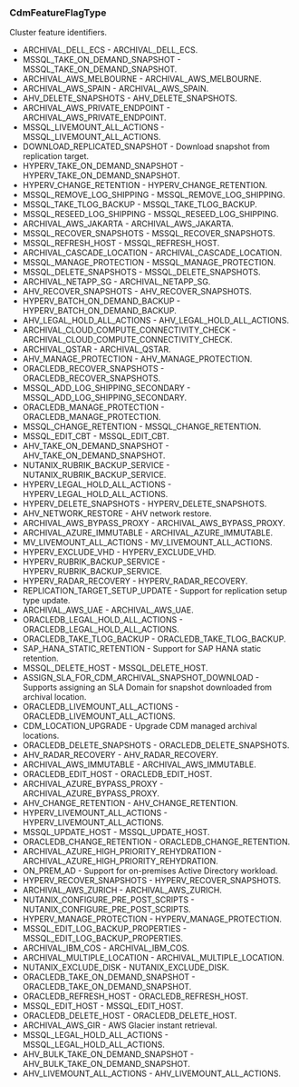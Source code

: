 ### CdmFeatureFlagType
Cluster feature identifiers.

- ARCHIVAL_DELL_ECS - ARCHIVAL_DELL_ECS.
- MSSQL_TAKE_ON_DEMAND_SNAPSHOT - MSSQL_TAKE_ON_DEMAND_SNAPSHOT.
- ARCHIVAL_AWS_MELBOURNE - ARCHIVAL_AWS_MELBOURNE.
- ARCHIVAL_AWS_SPAIN - ARCHIVAL_AWS_SPAIN.
- AHV_DELETE_SNAPSHOTS - AHV_DELETE_SNAPSHOTS.
- ARCHIVAL_AWS_PRIVATE_ENDPOINT - ARCHIVAL_AWS_PRIVATE_ENDPOINT.
- MSSQL_LIVEMOUNT_ALL_ACTIONS - MSSQL_LIVEMOUNT_ALL_ACTIONS.
- DOWNLOAD_REPLICATED_SNAPSHOT - Download snapshot from replication target.
- HYPERV_TAKE_ON_DEMAND_SNAPSHOT - HYPERV_TAKE_ON_DEMAND_SNAPSHOT.
- HYPERV_CHANGE_RETENTION - HYPERV_CHANGE_RETENTION.
- MSSQL_REMOVE_LOG_SHIPPING - MSSQL_REMOVE_LOG_SHIPPING.
- MSSQL_TAKE_TLOG_BACKUP - MSSQL_TAKE_TLOG_BACKUP.
- MSSQL_RESEED_LOG_SHIPPING - MSSQL_RESEED_LOG_SHIPPING.
- ARCHIVAL_AWS_JAKARTA - ARCHIVAL_AWS_JAKARTA.
- MSSQL_RECOVER_SNAPSHOTS - MSSQL_RECOVER_SNAPSHOTS.
- MSSQL_REFRESH_HOST - MSSQL_REFRESH_HOST.
- ARCHIVAL_CASCADE_LOCATION - ARCHIVAL_CASCADE_LOCATION.
- MSSQL_MANAGE_PROTECTION - MSSQL_MANAGE_PROTECTION.
- MSSQL_DELETE_SNAPSHOTS - MSSQL_DELETE_SNAPSHOTS.
- ARCHIVAL_NETAPP_SG - ARCHIVAL_NETAPP_SG.
- AHV_RECOVER_SNAPSHOTS - AHV_RECOVER_SNAPSHOTS.
- HYPERV_BATCH_ON_DEMAND_BACKUP - HYPERV_BATCH_ON_DEMAND_BACKUP.
- AHV_LEGAL_HOLD_ALL_ACTIONS - AHV_LEGAL_HOLD_ALL_ACTIONS.
- ARCHIVAL_CLOUD_COMPUTE_CONNECTIVITY_CHECK - ARCHIVAL_CLOUD_COMPUTE_CONNECTIVITY_CHECK.
- ARCHIVAL_QSTAR - ARCHIVAL_QSTAR.
- AHV_MANAGE_PROTECTION - AHV_MANAGE_PROTECTION.
- ORACLEDB_RECOVER_SNAPSHOTS - ORACLEDB_RECOVER_SNAPSHOTS.
- MSSQL_ADD_LOG_SHIPPING_SECONDARY - MSSQL_ADD_LOG_SHIPPING_SECONDARY.
- ORACLEDB_MANAGE_PROTECTION - ORACLEDB_MANAGE_PROTECTION.
- MSSQL_CHANGE_RETENTION - MSSQL_CHANGE_RETENTION.
- MSSQL_EDIT_CBT - MSSQL_EDIT_CBT.
- AHV_TAKE_ON_DEMAND_SNAPSHOT - AHV_TAKE_ON_DEMAND_SNAPSHOT.
- NUTANIX_RUBRIK_BACKUP_SERVICE - NUTANIX_RUBRIK_BACKUP_SERVICE.
- HYPERV_LEGAL_HOLD_ALL_ACTIONS - HYPERV_LEGAL_HOLD_ALL_ACTIONS.
- HYPERV_DELETE_SNAPSHOTS - HYPERV_DELETE_SNAPSHOTS.
- AHV_NETWORK_RESTORE - AHV network restore.
- ARCHIVAL_AWS_BYPASS_PROXY - ARCHIVAL_AWS_BYPASS_PROXY.
- ARCHIVAL_AZURE_IMMUTABLE - ARCHIVAL_AZURE_IMMUTABLE.
- MV_LIVEMOUNT_ALL_ACTIONS - MV_LIVEMOUNT_ALL_ACTIONS.
- HYPERV_EXCLUDE_VHD - HYPERV_EXCLUDE_VHD.
- HYPERV_RUBRIK_BACKUP_SERVICE - HYPERV_RUBRIK_BACKUP_SERVICE.
- HYPERV_RADAR_RECOVERY - HYPERV_RADAR_RECOVERY.
- REPLICATION_TARGET_SETUP_UPDATE - Support for replication setup type update.
- ARCHIVAL_AWS_UAE - ARCHIVAL_AWS_UAE.
- ORACLEDB_LEGAL_HOLD_ALL_ACTIONS - ORACLEDB_LEGAL_HOLD_ALL_ACTIONS.
- ORACLEDB_TAKE_TLOG_BACKUP - ORACLEDB_TAKE_TLOG_BACKUP.
- SAP_HANA_STATIC_RETENTION - Support for SAP HANA static retention.
- MSSQL_DELETE_HOST - MSSQL_DELETE_HOST.
- ASSIGN_SLA_FOR_CDM_ARCHIVAL_SNAPSHOT_DOWNLOAD - Supports assigning an SLA Domain for snapshot downloaded from archival location.
- ORACLEDB_LIVEMOUNT_ALL_ACTIONS - ORACLEDB_LIVEMOUNT_ALL_ACTIONS.
- CDM_LOCATION_UPGRADE - Upgrade CDM managed archival locations.
- ORACLEDB_DELETE_SNAPSHOTS - ORACLEDB_DELETE_SNAPSHOTS.
- AHV_RADAR_RECOVERY - AHV_RADAR_RECOVERY.
- ARCHIVAL_AWS_IMMUTABLE - ARCHIVAL_AWS_IMMUTABLE.
- ORACLEDB_EDIT_HOST - ORACLEDB_EDIT_HOST.
- ARCHIVAL_AZURE_BYPASS_PROXY - ARCHIVAL_AZURE_BYPASS_PROXY.
- AHV_CHANGE_RETENTION - AHV_CHANGE_RETENTION.
- HYPERV_LIVEMOUNT_ALL_ACTIONS - HYPERV_LIVEMOUNT_ALL_ACTIONS.
- MSSQL_UPDATE_HOST - MSSQL_UPDATE_HOST.
- ORACLEDB_CHANGE_RETENTION - ORACLEDB_CHANGE_RETENTION.
- ARCHIVAL_AZURE_HIGH_PRIORITY_REHYDRATION - ARCHIVAL_AZURE_HIGH_PRIORITY_REHYDRATION.
- ON_PREM_AD - Support for on-premises Active Directory workload.
- HYPERV_RECOVER_SNAPSHOTS - HYPERV_RECOVER_SNAPSHOTS.
- ARCHIVAL_AWS_ZURICH - ARCHIVAL_AWS_ZURICH.
- NUTANIX_CONFIGURE_PRE_POST_SCRIPTS - NUTANIX_CONFIGURE_PRE_POST_SCRIPTS.
- HYPERV_MANAGE_PROTECTION - HYPERV_MANAGE_PROTECTION.
- MSSQL_EDIT_LOG_BACKUP_PROPERTIES - MSSQL_EDIT_LOG_BACKUP_PROPERTIES.
- ARCHIVAL_IBM_COS - ARCHIVAL_IBM_COS.
- ARCHIVAL_MULTIPLE_LOCATION - ARCHIVAL_MULTIPLE_LOCATION.
- NUTANIX_EXCLUDE_DISK - NUTANIX_EXCLUDE_DISK.
- ORACLEDB_TAKE_ON_DEMAND_SNAPSHOT - ORACLEDB_TAKE_ON_DEMAND_SNAPSHOT.
- ORACLEDB_REFRESH_HOST - ORACLEDB_REFRESH_HOST.
- MSSQL_EDIT_HOST - MSSQL_EDIT_HOST.
- ORACLEDB_DELETE_HOST - ORACLEDB_DELETE_HOST.
- ARCHIVAL_AWS_GIR - AWS Glacier instant retrieval.
- MSSQL_LEGAL_HOLD_ALL_ACTIONS - MSSQL_LEGAL_HOLD_ALL_ACTIONS.
- AHV_BULK_TAKE_ON_DEMAND_SNAPSHOT - AHV_BULK_TAKE_ON_DEMAND_SNAPSHOT.
- AHV_LIVEMOUNT_ALL_ACTIONS - AHV_LIVEMOUNT_ALL_ACTIONS.
